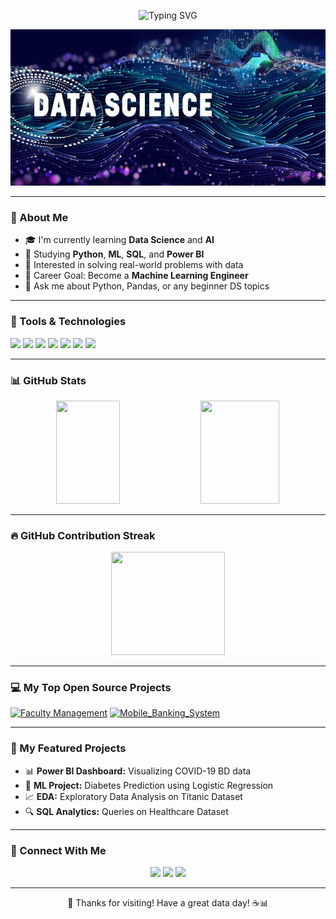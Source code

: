 <!-- Typing Intro Banner -->
<p align="center">
  <img src="https://readme-typing-svg.herokuapp.com?font=Fira+Code&duration=3000&pause=1000&color=F79520&width=600&lines=Hi+I'm+Senarul+Islam+👋;Aspiring+Data+Scientist+🔍;Love+Machine+Learning+%26+AI+🤖;Welcome+to+my+GitHub+Profile+💻" alt="Typing SVG" />
</p>

<!-- Profile Banner GIF -->
<p align="center">
  <img src="https://github.com/SENARUL-2S/SENARUL-2S/blob/main/datasci.jpg" width="900" height ="250" alt="Coding gif"/>
</p>

---

### 🧠 About Me
- 🎓 I'm currently learning **Data Science** and **AI**
- 📘 Studying **Python**, **ML**, **SQL**, and **Power BI**
- 🧪 Interested in solving real-world problems with data
- 🎯 Career Goal: Become a **Machine Learning Engineer**
- 💬 Ask me about Python, Pandas, or any beginner DS topics

---

### 💼 Tools & Technologies
<p>
  <img src="https://img.shields.io/badge/Python-306998?style=for-the-badge&logo=python&logoColor=white"/>
  <img src="https://img.shields.io/badge/Numpy-013243?style=for-the-badge&logo=numpy&logoColor=white"/>
  <img src="https://img.shields.io/badge/Pandas-150458?style=for-the-badge&logo=pandas"/>
  <img src="https://img.shields.io/badge/Scikit--learn-F7931E?style=for-the-badge&logo=scikit-learn"/>
  <img src="https://img.shields.io/badge/Tensorflow-FF6F00?style=for-the-badge&logo=tensorflow"/>
  <img src="https://img.shields.io/badge/PowerBI-F2C811?style=for-the-badge&logo=powerbi"/>
  <img src="https://img.shields.io/badge/MySQL-00758F?style=for-the-badge&logo=mysql&logoColor=white"/>
</p>

---

### 📊 GitHub Stats
<p align="center">
  <img src="https://github-readme-stats.vercel.app/api?username=SENARUL-2S&show_icons=true&theme=radical&rank_icon=github" width="45%" height="165"/>
  <img src="https://github-readme-stats.vercel.app/api/top-langs/?username=SENARUL-2S&layout=compact&theme=radical" width="50%" height="165"/>
</p>


---

### 🔥 GitHub Contribution Streak
<p align="center">
  <img src="https://github-readme-streak-stats.herokuapp.com/?user=SENARUL-2S&theme=radical" width="60%" height="165" />
</p>

---

### 💻 My Top Open Source Projects

[![Faculty Management](https://github-readme-stats.vercel.app/api/pin/?username=SENARUL-2S&repo=Faculty-Management-System&theme=dark)](https://github.com/SENARUL-2S/Faculty-Management-System)
[![Mobile_Banking_System](https://github-readme-stats.vercel.app/api/pin/?username=SENARUL-2S&repo=Mobile_Banking_System&theme=dark)](https://github.com/SENARUL-2S/Mobile_Banking_System)

---

### 📌 My Featured Projects
- 📊 **Power BI Dashboard:** Visualizing COVID-19 BD data
- 🤖 **ML Project:** Diabetes Prediction using Logistic Regression
- 📈 **EDA:** Exploratory Data Analysis on Titanic Dataset
- 🔍 **SQL Analytics:** Queries on Healthcare Dataset

---

### 🔗 Connect With Me
<p align="center">
  <a href="mailto:senarul.islam@email.com"><img src="https://img.shields.io/badge/Email-D14836?style=for-the-badge&logo=gmail&logoColor=white"/></a>
  <a href="https://linkedin.com/in/yourprofile"><img src="https://img.shields.io/badge/LinkedIn-blue?style=for-the-badge&logo=linkedin&logoColor=white"/></a>
  <a href="https://github.com/your-username"><img src="https://img.shields.io/badge/GitHub-black?style=for-the-badge&logo=github&logoColor=white"/></a>
</p>

---

<p align="center">
  🧡 Thanks for visiting! Have a great data day! ☕📊
</p>
